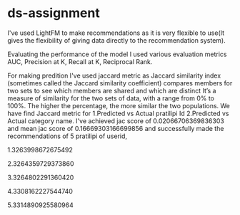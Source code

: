 # ds-assignment
I've used LightFM to make recommendations as it is very flexible to use(It gives the flexibility of giving data directly to the recommendation system).

Evaluating the performance of the model I used various evaluation metrics AUC, Precision at K, Recall at K, Reciprocal Rank.

For making predition I've used jaccard metric as Jaccard similarity index (sometimes called the Jaccard similarity coefficient) compares members for two sets to see which members are shared and which are distinct It’s a measure of similarity for the two sets of data, with a range from 0% to 100%. The higher the percentage, the more similar the two populations. We have find Jaccard metric for
1.Predicted vs Actual pratilipi Id
2.Predicted vs Actual category name.
I've achieved jac score of  0.02066706369836303 and mean jac score of 0.16669303166699856
and successfully made the recommendations of 5 pratilipi of userid,

1.3263998672675492


2.3264359729373860


3.3264802291360420


4.3308162227544740


5.3314890925580964
